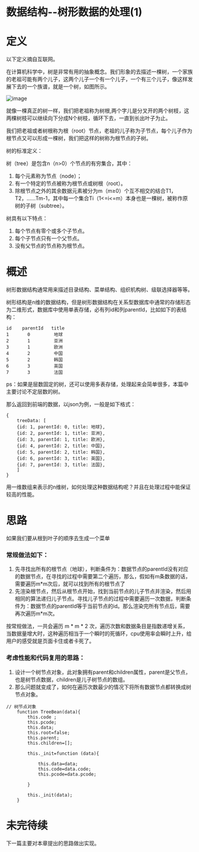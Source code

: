 # 数据结构--树形数据的处理(1)

# 定义

以下定义摘自互联网。

在计算机科学中，树是非常有用的抽象概念。我们形象的去描述一棵树，一个家族的老祖可能有两个儿子，这两个儿子一个有一个儿子，一个有三个儿子，像这样发展下去的一个族谱，就是一个树，如图所示。

![image](http://www.cppblog.com/images/cppblog_com/cxiaojia/tree_1.png?_=2637948)

就像一棵真正的树一样，我们把老祖称为树根,两个字儿是分叉开的两个树枝，这两棵树枝可以继续向下分成N个树枝，循环下去，一直到长出叶子为止。

我们把老祖或者树根称为根（root）节点，老祖的儿子称为子节点，每个儿子作为根节点又可以形成一棵树，我们把这样的树称为根节点的子树。

树的标准定义：

树（tree）是包含n（n>0）个节点的有穷集合，其中：

1. 每个元素称为节点（node）；
1. 有一个特定的节点被称为根节点或树根（root）。
1. 除根节点之外的其余数据元素被分为m（m≥0）个互不相交的结合T1，T2，……Tm-1，其中每一个集合Ti（1<=i<=m）本身也是一棵树，被称作原树的子树（subtree）。

树具有以下特点：

1. 每个节点有零个或多个子节点。
1. 每个子节点只有一个父节点。
1. 没有父节点的节点称为根节点。


# 概述

树形数据结构通常用来描述目录结构、菜单结构、组织机构树、级联选择器等等。

树形结构是n维的数据结构，但是树形数据结构在关系型数据库中通常的存储形态为二维形式，数据库中使用单表存储，必有列id和列parentId，比如如下的表结构：

```
id    parentId   title
1       0         地球
2       1         亚洲
3       1         欧洲
4       2         中国
5       2         韩国
6       3         英国
7       3         法国
```

ps：如果是层数固定的树，还可以使用多表存储，处理起来会简单很多，本篇中主要讨论不定层数的树。

那么返回到前端的数据，以json为例，一般是如下格式：

```
{
    treeData: [
	{id: 1, parentId: 0, title: 地球},
	{id: 2, parentId: 1, title: 亚洲},
	{id: 3, parentId: 1, title: 欧洲},
	{id: 4, parentId: 2, title: 中国},
	{id: 5, parentId: 2, title: 韩国},
	{id: 6, parentId: 3, title: 英国},
	{id: 7, parentId: 3, title: 法国},
    ]
}

```

用一维数组来表示的n维树，如何处理这种数据结构呢？并且在处理过程中能保证较高的性能。

# 思路

如果我们要从根到叶子的顺序去生成一个菜单

### 常规做法如下：

1. 先寻找出所有的根节点（地球），判断条件为：数据节点的parentId没有对应的数据节点，在寻找的过程中需要第二个遍历，那么，假如有m条数据的话，需要遍历m*m次后，就可以找到所有的根节点了
2. 先渲染根节点，然后从根节点开始，找到当前节点的儿子节点并渲染，然后用相同的算法递归儿子节点。寻找儿子节点的过程中需要遍历一次数据，判断条件为：数据节点的parentId等于当前节点的id。那么渲染完所有节点后，需要再次遍历m*m次。

按常规做法，一共会遍历 m * m * 2 次，遍历次数和数据条目是指数递增关系，当数据量增大时，这种遍历相当于一个瞬时的死循环，cpu使用率会瞬时上升，给用户的感受就是页面卡住或者卡死了。

### 考虑性能和代码复用的思路：

1. 设计一个树节点对象，此对象拥有parent和children属性，parent是父节点，也是树节点数据，children是儿子树节点的数组。
2. 那么问题就变成了，如何在遍历次数最少的情况下将所有数据节点都转换成树节点对象。

```
// 树节点对象
    function TreeBean(data){
        this.code ;
        this.pcode;
        this.data;
        this.root=false;
        this.parent;
        this.children=[];

        this._init=function (data){

            this.data=data;
            this.code=data.code;
            this.pcode=data.pcode;

        }

        this._init(data);
    }
```

# 未完待续

下一篇主要对本章提出的思路做出实现。




